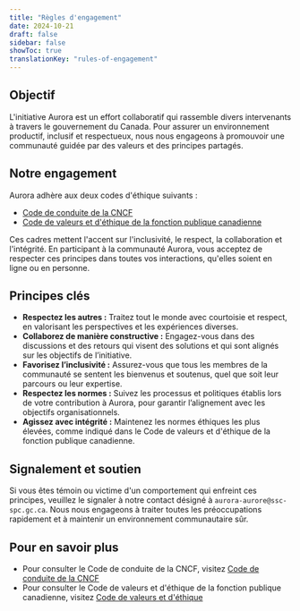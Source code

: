 ```yaml
---
title: "Règles d'engagement"
date: 2024-10-21
draft: false
sidebar: false
showToc: true
translationKey: "rules-of-engagement"
---
```


## Objectif

L'initiative Aurora est un effort collaboratif qui rassemble divers intervenants à travers le gouvernement du Canada. Pour assurer un environnement productif, inclusif et respectueux, nous nous engageons à promouvoir une communauté guidée par des valeurs et des principes partagés.

## Notre engagement

Aurora adhère aux deux codes d'éthique suivants :

- [Code de conduite de la CNCF](https://github.com/cncf/foundation/blob/main/code-of-conduct-languages/fr.md)
- [Code de valeurs et d'éthique de la fonction publique canadienne](https://www.tbs-sct.canada.ca/pol/doc-fra.aspx?id=25049)

Ces cadres mettent l'accent sur l'inclusivité, le respect, la collaboration et l'intégrité. En participant à la communauté Aurora, vous acceptez de respecter ces principes dans toutes vos interactions, qu'elles soient en ligne ou en personne.

## Principes clés

- **Respectez les autres :** Traitez tout le monde avec courtoisie et respect, en valorisant les perspectives et les expériences diverses.
- **Collaborez de manière constructive :** Engagez-vous dans des discussions et des retours qui visent des solutions et qui sont alignés sur les objectifs de l’initiative.
- **Favorisez l’inclusivité :** Assurez-vous que tous les membres de la communauté se sentent les bienvenus et soutenus, quel que soit leur parcours ou leur expertise.
- **Respectez les normes :** Suivez les processus et politiques établis lors de votre contribution à Aurora, pour garantir l’alignement avec les objectifs organisationnels.
- **Agissez avec intégrité :** Maintenez les normes éthiques les plus élevées, comme indiqué dans le Code de valeurs et d'éthique de la fonction publique canadienne.

## Signalement et soutien

Si vous êtes témoin ou victime d'un comportement qui enfreint ces principes, veuillez le signaler à notre contact désigné à `aurora-aurore@ssc-spc.gc.ca`. Nous nous engageons à traiter toutes les préoccupations rapidement et à maintenir un environnement communautaire sûr.

## Pour en savoir plus

- Pour consulter le Code de conduite de la CNCF, visitez [Code de conduite de la CNCF](https://github.com/cncf/foundation/blob/main/code-of-conduct-languages/fr.md)
- Pour consulter le Code de valeurs et d'éthique de la fonction publique canadienne, visitez [Code de valeurs et d'éthique](https://www.tbs-sct.canada.ca/pol/doc-fra.aspx?id=25049)
